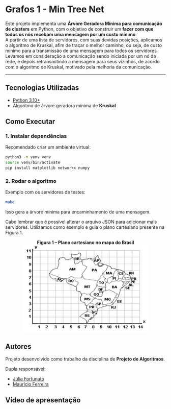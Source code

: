 # Grafos 1 - Min Tree Net

Este projeto implementa uma **Árvore Geradora Mínima para comunicação de clusters** em Python, com o objetivo de construir um **fazer com que todos os nós recebam uma mensagem por um custo mínimo**.  
A partir de uma lista de servidores, com suas devidas posições, aplicamos o algoritmo de Kruskal, afim de traçar o melhor caminho, ou seja, de custo mínimo para a transmissão de uma mensagem para todos os servidores. Levamos em consideração a comunicação sendo iniciada por um nó da rede, e depois retransmitindo a mensagem para seus vizinhos, de acordo com o algoritmo de Kruskal, motivado pela melhoria da comunicação. 

---

## Tecnologias Utilizadas
- [Python 3.10+](https://www.python.org/)
- Algoritmo de árvore geradora mínima de **Kruskal**


##  Como Executar

### 1. Instalar dependências
Recomendado criar um ambiente virtual:
```bash
python3 -m venv venv
source venv/bin/activate
pip install matplotlib networkx numpy
```

### 2. Rodar o algoritmo
Exemplo com os servidores de testes:
```bash
make
```
Isso gera a árvore mínima para encaminhamento de uma mensagem. 

Cabe lembrar que é possível alterar o arquivo JSON para adicionar mais servidores. Utilizamos como exemplo e guia o plano cartesiano presente na Figura 1. 

<p align="center">
  <b>Figura 1 – Plano cartesiano no mapa do Brasil</b><br>
  <img src="src/mapa.jpg" alt="Plano Cartesiano no mapa do Brasil" width="400"/>
</p>

## Autores

Projeto desenvolvido como trabalho da disciplina de **Projeto de Algoritmos**.

Dupla responsável: 

- [Júlia Fortunato](https://github.com/julia-fortunato)  
- [Maurício Ferreira](https://github.com/mauricio_araujoo)  

## Vídeo de apresentação